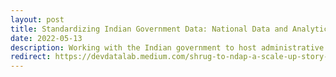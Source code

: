 ```yaml
---
layout: post
title: Standardizing Indian Government Data: National Data and Analytics Platform (NDAP)
date: 2022-05-13
description: Working with the Indian government to host administrative data standardized across time and space in a single, harmonized schema.
redirect: https://devdatalab.medium.com/shrug-to-ndap-a-scale-up-story-15817fabc8ae
---
```

